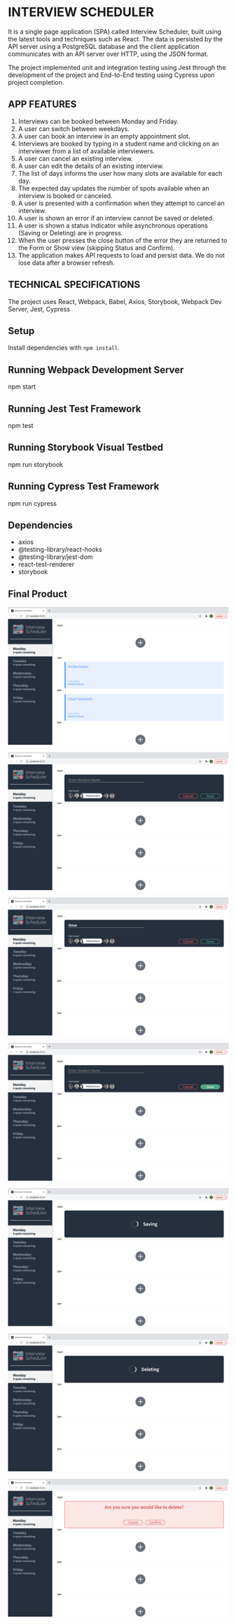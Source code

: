 # INTERVIEW SCHEDULER
It is a single page application (SPA) called Interview Scheduler, built using the latest tools and techniques such as React. The data is persisted by the API server using a PostgreSQL database and the client application communicates with an API server over HTTP, using the JSON format.

The project implemented unit and integration testing using Jest through the development of the project and End-to-End testing using Cypress upon project completion.

## APP FEATURES
1. Interviews can be booked between Monday and Friday.
2. A user can switch between weekdays.
3. A user can book an interview in an empty appointment slot.
4. Interviews are booked by typing in a student name and clicking on an interviewer from a list of available interviewers.
5. A user can cancel an existing interview.
6. A user can edit the details of an existing interview.
7. The list of days informs the user how many slots are available for each day.
8. The expected day updates the number of spots available when an interview is booked or canceled.
9. A user is presented with a confirmation when they attempt to cancel an interview.
10. A user is shown an error if an interview cannot be saved or deleted.
11. A user is shown a status indicator while asynchronous operations (Saving or Deleting) are in progress.
12. When the user presses the close button of the error they are returned to the Form or Show view (skipping Status and Confirm).
13. The application makes API requests to load and persist data. We do not lose data after a browser refresh.

## TECHNICAL SPECIFICATIONS
The project uses React, Webpack, Babel, Axios, Storybook, Webpack Dev Server, Jest, Cypress

## Setup
Install dependencies with `npm install`.

## Running Webpack Development Server
npm start

## Running Jest Test Framework
npm test

## Running Storybook Visual Testbed
npm run storybook

## Running Cypress Test Framework
npm run cypress

## Dependencies
- axios
- @testing-library/react-hooks
- @testing-library/jest-dom
- react-test-renderer
- storybook

## Final Product

!["Screenshot of Booked Appointment"](public/images/final_project/scheduler_page.png)

!["Screenshot of Add New Appointment Form"](public/images/final_project/add_appointment.png)

!["Screenshot of Edit Appointment"](public/images/final_project/edit_appointment.png)

!["Screenshot of to Save New Appointment"](public/images/final_project/toSave_appointment.png)

!["Screenshot of Saving Progress"](public/images/final_project/progress_saving.png)

!["Screenshot of Deleting Progress"](public/images/final_project/progress_deleting.png)

!["Screenshot of Delete Confirmation Alert"](public/images/final_project/confirm_delete_appointment.png)
